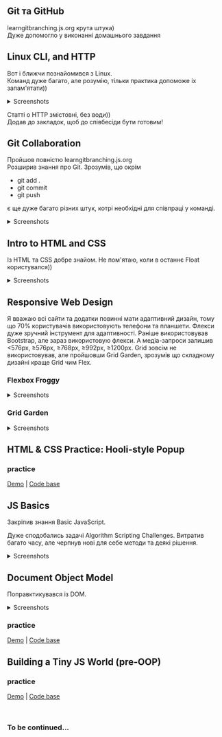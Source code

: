 ## Git та GitHub

learngitbranching.js.org крута штука)<br>
Дуже допомогло у виконанні домашнього завдання

## Linux CLI, and HTTP

Вот і ближчи познайомився з Linux.<br> 
Команд дуже багато, але розумію, тільки практика допоможе іх запам'ятати))
<details>
<summary>Screenshots</summary>

![](/task_linux_cli/scr1.png)
![](/task_linux_cli/scr2.png)
![](/task_linux_cli/scr3.png)
![](/task_linux_cli/scr4.png)
</details>

Статті о HTTP змістовні, без води))<br>
Додав до закладок, щоб до співбесіди бути готовим!

## Git Collaboration

Пройшов повністю learngitbranching.js.org<br>
Розширив знання про Git. Зрозумів, що окрім<br>
- git add .
- git commit
- git push

є ще дуже багато різних штук, котрі необхідні для співпраці у команді. 

<details>
<summary>Screenshots</summary>

![](/task_git_collaboration/scr1.png)
![](/task_git_collaboration/scr2.png)
</details>

## Intro to HTML and CSS

Із HTML та CSS добре знайом. Не пом'ятаю, коли в останнє Float користувался))

<details>
<summary>Screenshots</summary>

![](/task_html_css_intro/scr1.png)
![](/task_html_css_intro/scr2.png)
![](/task_html_css_intro/scr3.png)
![](/task_html_css_intro/scr4.png)
</details>

## Responsive Web Design

Я вважаю всі сайти та додатки повинні мати адаптивний дизайн, тому що 70% користувачів використовують телефони та планшети.
Флекси дуже зручний інструмент для адаптивності. 
Раніше використовував Bootstrap, але зараз використовую флекси.
А медіа-запроси залишив <576px, ≥576px, ≥768px, ≥992px, ≥1200px.
Grid зовсім не використовував, але пройшовши Grid Garden, зрозумів що складному дизайні краще Grid чим Flex. 

### Flexbox Froggy

<details>
<summary>Screenshots</summary>

![](/task_responsive_web_design/scr1.png)
</details>

### Grid Garden

<details>
<summary>Screenshots</summary>

![](/task_responsive_web_design/scr2.png)
</details>


## HTML & CSS Practice: Hooli-style Popup

### practice
[Demo](https://kirill8210.github.io/kottans_popup) |
[Code base](https://github.com/kirill8210/kottans_popup)

## JS Basics

Закріпив знання Basic JavaScript.

Дуже сподобались задачі Algorithm Scripting Challenges. Витратив багато часу, але черпнув нові для себе методи та деякі рішення.

<details>
<summary>Screenshots</summary>

![](/task_js_basics/scr1.jpg)
![](/task_js_basics/scr2.jpg)
![](/task_js_basics/scr3.jpg)
![](/task_js_basics/scr4.jpg)
![](/task_js_basics/scr5.jpg)
</details>

## Document Object Model

Поправктикувався із DOM.

<details>
<summary>Screenshots</summary>

![](/task_js_dom/scr2.jpg)
![](/task_js_dom/scr1.jpg)
</details>

### practice
[Demo](https://kirill8210.github.io/kottans_DOM/) |
[Code base](https://github.com/kirill8210/kottans_DOM)


## Building a Tiny JS World (pre-OOP)

### practice
[Demo](https://kirill8210.github.io/a-tiny-JS-world) |
[Code base](https://github.com/kirill8210/a-tiny-JS-world)

<br>

### To be continued...